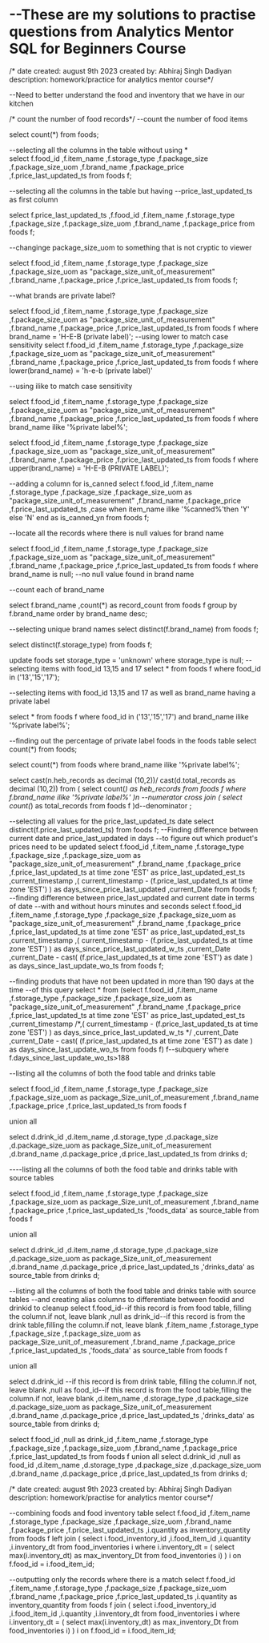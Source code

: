 # --These are my solutions to practise questions from Analytics Mentor SQL for Beginners Course

/* date created: august 9th 2023
created by: Abhiraj Singh Dadiyan
description: homework/practice for analytics mentor course*/

--Need to better understand the food and inventory that we have in our kitchen

/* count the number of food records*/
--count the number of food items

select
	 count(*)
from
	foods;
	

--selecting all the columns in the table without using *	
select
	 f.food_id
	,f.item_name
	,f.storage_type
	,f.package_size
	,f.package_size_uom
	,f.brand_name
	,f.package_price
	,f.price_last_updated_ts
from
	 foods f;
	 
--selecting all the columns in the table but having 
--price_last_updated_ts as first column

select
	 f.price_last_updated_ts
	,f.food_id
	,f.item_name
	,f.storage_type
	,f.package_size
	,f.package_size_uom
	,f.brand_name
	,f.package_price
from
	 foods f;
	 
--changinge package_size_uom to something that is not cryptic to viewer

select
	 f.food_id
	,f.item_name
	,f.storage_type
	,f.package_size
	,f.package_size_uom as "package_size_unit_of_measurement"
	,f.brand_name
	,f.package_price
	,f.price_last_updated_ts
from
	 foods f;
	 
--what brands are private label?

select
	 f.food_id
	,f.item_name
	,f.storage_type
	,f.package_size
	,f.package_size_uom as "package_size_unit_of_measurement"
	,f.brand_name
	,f.package_price
	,f.price_last_updated_ts
from
	foods f
where
	brand_name = 'H-E-B (private label)';
--using lower to match case sensitivity	
select
	 f.food_id
	,f.item_name
	,f.storage_type
	,f.package_size
	,f.package_size_uom as "package_size_unit_of_measurement"
	,f.brand_name
	,f.package_price
	,f.price_last_updated_ts
from
	foods f
where
	lower(brand_name) = 'h-e-b (private label)'
	
--using ilike to match case sensitivity

select
	 f.food_id
	,f.item_name
	,f.storage_type
	,f.package_size
	,f.package_size_uom as "package_size_unit_of_measurement"
	,f.brand_name
	,f.package_price
	,f.price_last_updated_ts
from
	foods f
where
	brand_name ilike '%private label%';

select
	 f.food_id
	,f.item_name
	,f.storage_type
	,f.package_size
	,f.package_size_uom as "package_size_unit_of_measurement"
	,f.brand_name
	,f.package_price
	,f.price_last_updated_ts
from
	foods f
where
	upper(brand_name) = 'H-E-B (PRIVATE LABEL)';
	
--adding a column for is_canned
select
	 f.food_id
	,f.item_name
	,f.storage_type
	,f.package_size
	,f.package_size_uom as "package_size_unit_of_measurement"
	,f.brand_name
	,f.package_price
	,f.price_last_updated_ts
	,case when item_name ilike '%canned%'then 'Y' else 'N' end as is_canned_yn
from
	foods f;

--locate all the records where there is null values for brand name

select
	 f.food_id
	,f.item_name
	,f.storage_type
	,f.package_size
	,f.package_size_uom as "package_size_unit_of_measurement"
	,f.brand_name
	,f.package_price
	,f.price_last_updated_ts
from
	foods f
where
	brand_name is null; --no null value found in brand name
	

--count each of brand_name

select
     f.brand_name
	,count(*) as record_count
from
	foods f
group by
	f.brand_name
order by
	brand_name desc;


--selecting unique brand names
select
	 distinct(f.brand_name)
from
	foods f;
	
select
	distinct(f.storage_type)
from
	foods f;
	
update foods
	set storage_type = 'unknown'
	where storage_type is null;
--selecting items with food_id 13,15 and 17	
select
	*
from
	foods f
where
	food_id in ('13','15','17');
	
--selecting items with food_id 13,15 and 17	as well as brand_name having a private label

select
	*
from
	foods f
where
	food_id in ('13','15','17')
and brand_name ilike '%private label%';

--finding out the percentage of private label foods in the foods table
select
	count(*) 
from
	foods;
	
select
	count(*)
from
	foods
where
	brand_name ilike '%private label%';


select 
	cast(n.heb_records as decimal (10,2))/
	cast(d.total_records as decimal (10,2)) 
from
(
	select
	count(*) as heb_records
from
	foods f
where
	f.brand_name ilike '%private label%'
	)n --numerator
cross join
(
select
	count(*) as total_records
from
	foods f
)d--denominator
;

--selecting all values for the price_last_updated_ts date
select
	distinct(f.price_last_updated_ts)
from
	foods f;
--Finding difference between current date and price_last_updated in days
--to figure out which product's prices need to be updated
select
	 f.food_id
	,f.item_name
	,f.storage_type
	,f.package_size
	,f.package_size_uom as "package_size_unit_of_measurement"
	,f.brand_name
	,f.package_price
	,f.price_last_updated_ts at time zone 'EST' as price_last_updated_est_ts
	,current_timestamp
	,(
			current_timestamp 
		-	(f.price_last_updated_ts at time zone 'EST')
	 ) as days_since_price_last_updated
	,current_Date
from
	foods f;
--finding difference between price_last_updated and current date in terms of date
--with and without hours minutes and seconds
select
	 f.food_id
	,f.item_name
	,f.storage_type
	,f.package_size
	,f.package_size_uom as "package_size_unit_of_measurement"
	,f.brand_name
	,f.package_price
	,f.price_last_updated_ts at time zone 'EST' as price_last_updated_est_ts
	,current_timestamp
	,(
			current_timestamp 
		-	(f.price_last_updated_ts at time zone 'EST')
	 ) as days_since_price_last_updated_w_ts
	,current_Date
	,current_Date - cast(
						 (f.price_last_updated_ts at time zone 'EST') as date
	 ) as days_since_last_update_wo_ts
from
	foods f;
	
--finding produts that have not been updated in more than 190 days at the time
--of this query
select
	*
from
		(select
			 f.food_id
			,f.item_name
			,f.storage_type
			,f.package_size
			,f.package_size_uom as "package_size_unit_of_measurement"
			,f.brand_name
			,f.package_price
			,f.price_last_updated_ts at time zone 'EST' as price_last_updated_est_ts
			,current_timestamp
			/*,(
					current_timestamp 
				-	(f.price_last_updated_ts at time zone 'EST')
			 ) as days_since_price_last_updated_w_ts 
			 */
			,current_Date
			,current_Date - cast(
								 (f.price_last_updated_ts at time zone 'EST') as date
			 ) as days_since_last_update_wo_ts
		from
			foods f) f--subquery
where
	f.days_since_last_update_wo_ts>188
	
--listing all the columns of both the food table and drinks table

select
	 f.food_id
	,f.item_name
	,f.storage_type
	,f.package_size
	,f.package_size_uom as package_Size_unit_of_measurement
	,f.brand_name
	,f.package_price
	,f.price_last_updated_ts
from
	foods f
	
union all

select
	 d.drink_id
	,d.item_name
	,d.storage_type
	,d.package_size
	,d.package_size_uom as package_Size_unit_of_measurement
	,d.brand_name
	,d.package_price
	,d.price_last_updated_ts
from
	drinks d;

----listing all the columns of both the food table and drinks table with source tables

select
	 f.food_id
	,f.item_name
	,f.storage_type
	,f.package_size
	,f.package_size_uom as package_Size_unit_of_measurement
	,f.brand_name
	,f.package_price
	,f.price_last_updated_ts
	,'foods_data' as source_table
from
	foods f
	
union all

select
	 d.drink_id
	,d.item_name
	,d.storage_type
	,d.package_size
	,d.package_size_uom as package_Size_unit_of_measurement
	,d.brand_name
	,d.package_price
	,d.price_last_updated_ts
	,'drinks_data' as source_table
from
	drinks d;
	
--listing all the columns of both the food table and drinks table with source tables
--and creating alias columns to differentiate between foodid and drinkid to cleanup
select
	 f.food_id--if this record is from food table, filling the column.if not, leave blank
	,null as drink_id--if this record is from the drink table,filling the column.if not, leave blank
	,f.item_name
	,f.storage_type
	,f.package_size
	,f.package_size_uom as package_Size_unit_of_measurement
	,f.brand_name
	,f.package_price
	,f.price_last_updated_ts
	,'foods_data' as source_table
from
	foods f
	
union all

select
	 d.drink_id --if this record is from drink table, filling the column.if not, leave blank
	,null as food_id--if this record is from the food table,filling the column.if not, leave blank
	,d.item_name
	,d.storage_type
	,d.package_size
	,d.package_size_uom as package_Size_unit_of_measurement
	,d.brand_name
	,d.package_price
	,d.price_last_updated_ts
	,'drinks_data' as source_table
from
	drinks d;
	
select
	 f.food_id
	,null as drink_id
	,f.item_name
	,f.storage_type
	,f.package_size
	,f.package_size_uom
	,f.brand_name
	,f.package_price
	,f.price_last_updated_ts
from
	foods f
union all
select
	 d.drink_id
	,null as food_id
	,d.item_name
	,d.storage_type
	,d.package_size
	,d.package_size_uom
	,d.brand_name
	,d.package_price
	,d.price_last_updated_ts
from
	drinks d;
	
/* date created: august 9th 2023
created by: Abhiraj Singh Dadiyan
description: homework/practise for analytics mentor course*/

--combining foods and food inventory table
select
	 f.food_id
	,f.item_name
	,f.storage_type
	,f.package_size
	,f.package_size_uom
	,f.brand_name
	,f.package_price
	,f.price_last_updated_ts
	,i.quantity as inventory_quantity
from
	foods f
		left join (
					select
						 i.food_inventory_id
						,i.food_item_id
						,i.quantity
						,i.inventory_dt
					from
						food_inventories i
					where
						 i.inventory_dt = (
											 select
												 max(i.inventory_dt) as max_inventory_Dt
												from
													food_inventories i)
		) i
	on
		f.food_id = i.food_item_id;

--outputting only the records where there is a match
select
	 f.food_id
	,f.item_name
	,f.storage_type
	,f.package_size
	,f.package_size_uom
	,f.brand_name
	,f.package_price
	,f.price_last_updated_ts
	,i.quantity as inventory_quantity
from
	foods f
		 join (
					select
						 i.food_inventory_id
						,i.food_item_id
						,i.quantity
						,i.inventory_dt
					from
						food_inventories i
					where
						 i.inventory_dt = (
											 select
												 max(i.inventory_dt) as max_inventory_Dt
												from
													food_inventories i)
		) i
	on
		f.food_id = i.food_item_id;

